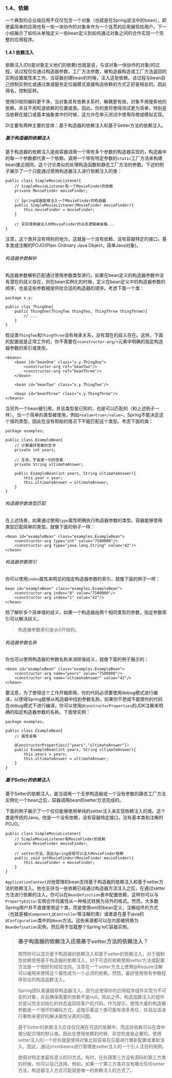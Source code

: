### 1.4、依赖

一个典型的企业级应用不仅仅包含一个对象（也就是在Spring说法中的bean）。即使最简单的应用也有一些一块协作的对象来作为一个连贯的应用展现给用户。下一小结展示了如何从单独定义一些bean定义到如何通过对象之间的合作实现一个完整的应用程序。

#### 1.4.1 依赖注入

依赖注入\(DI\)是对象定义他们的依赖\(也就是说，与该对象一快协作的对象\)的过程，该过程仅仅通过构造器参数，工厂方法参数，被构造器构造或工厂方法返回的实例设置属性来工作。当容器创建bean的时候，注入这些依赖。该过程与bean自己控制实例化或通过类或服务定位器模式直接构造依赖的方式正好是相反的，因此得名，控制反转。

使用DI规则编码更干净，当对象具有依赖关系时，解耦更有效。对象不用搜索他的依赖，并且不用知道依赖的位置或类。因此，你的类将使得测试更为简单，特别是当依赖在接口或基本抽象类中的时候，这允许在单元测试中使用存根或模拟实现。

DI主要有两种主要的变体：基于构造器的依赖注入和基于Setter方法的依赖注入。

##### 基于构造器的依赖注入

基于构造器的依赖注入是由容器调用一个带有多个参数的构造器实现的，构造器中的每一个参数都代表一个依赖。调用一个带有特定参数的`static`工厂方法来构建bean接近相同，这个讨论类似的处理构造函数和静态工厂方法的参数。下述的例子展示了一个只能通过使用构造器注入进行依赖注入的类：

```
public class SimpleMovieListener{
    // SimpleMovieListener有一个MovieFinder的依赖
    private MovieFinder movieFinder;

    // Spring容器能够注入一个MovieFinder的构造器
    public SimpleMovieListener(MovieFinder movieFinder){
        this.movieFinder = movieFinder;
    }

    // 实际使用被注入的MovieFinder的业务逻辑被省略...
}
```

注意，这个类并没有特别的地方。这就是一个没有依赖，没有容器特定的接口，基本类或注解的POJO\(Plain Ordinary Java Object，简单Java对象\)。

###### 构造器参数解析

构造器参数解析匹配通过使用参数类型进行。如果在bean定义的构造器参数中没有潜在的歧义存在，则在bean实例化的时候，定义在bean定义中的构造器参数的顺序，也是这些参数被提供给合适的构造器的顺序。考虑下面一个类：

```
package x.y;

public clas ThingOne{
    public ThingOne(ThingTwo thingTwo, ThingThree thingThree){
        // ...
    }
}
```

假设类`ThingTwo`和`ThingThree`没有继承关系，没有潜在的歧义存在。这样，下面的配置就是正常工作的，你不需要在`<constructor-arg/>`元素中明确的指定构造器参数的索引或类型。

```
<beans>
    <bean id="beanOne" class="x.y.ThingOne">
        <constructor-arg ref="beanTwo"/>
        <constructor-arg ref="beanThree"/>
    </bean>

    <bean id="beanTwo" class="x.y.ThingTwo"/>

    <bean id="beanThree" class="x.y.ThingThree"/>
</beans>
```

当另外一个bean被引用，并且类型是已知的，也是可以匹配的（和上述例子一样）。当一个简单的类型被使用，例如`<value>true</value>`，Spring不能决定这个值的类型，因此在没有帮助的情况下不能匹配这个类型。考虑下面的类：

```
package examples;

public class ExampleBean{
    // 计算最终答案的念书
    private int years;

    // 生命，宇宙或一切的答案
    private String ultimateAnswer;

    public ExampleBean(int years, String ultimateAnswer){
        this.year = year;
        this.ultimateAnswer = ultimateAnswer;
    }
}
```

###### 构造器参数类型匹配

在上述场景，如果通过使用`type`属性明确执行构造器参数的类型，容器能够使用类型匹配简单的类型。就像下面的例子一样：

```
<bean id="exampleBean" class="examples.ExampleBean">
    <constructor-arg type="int" value="7500000"/>
    <constructor-arg type="java.lang.String" value="42"/>
</bean>
```

###### 构造器参数索引

你可以使用`index`属性来明显的指定构造器参数的索引，就像下面的例子一样：

```
bean id="exampleBean" class="examples.ExampleBean">
    <constructor-arg index="0" value="7500000"/>
    <constructor-arg index="1" value="42"/>
</bean>
```

除了解析多个简单值的歧义，如果一个构造器由两个相同类型的参数，指定参数索引可以解决歧义。

> 构造器参数索引是从0开始的。

###### 构造器参数名称

你也可以使用构造器的参数名称来消除值歧义，就像下面的例子展示的：

```
<bean id="exampleBean" class="examples.ExampleBean">
    <constructor-arg name="years" value="7500000"/>
    <constructor-arg name="ultimateAnswer" value="42"/>
</bean>
```

要注意，为了使得这个工作开箱即用，你的代码必须要使用debug模式进行编译，以使得Spring能够从构造器中找到参数名称。如果你不想或不能使你的代码在debug模式下进行编译，你可以使用`@ConstructorProperties`的JDK注解来明确的指定构造器参数的名称。下面使实例：

```
package examples;

public class ExampleBean{
    // 属性省略

    @ConstructorProperties({"years","ultimateAnswer"})
    public ExampleBean(int years, String ultimateAnswer){
        this.years = years;
        this.ultimateAnswer = ultimateAnswer;
    }
}
```

##### 基于Setter的依赖注入

基于Setter的依赖注入，是当调用一个无参构造器或一个没有参数的静态工厂方法实例化一个bean之后，容器调用bean的setter方法完成的。

下面的例子展示了一个仅仅能够使用单纯的setter注入来实现依赖注入的类。这个类是传统的Java。他是一个没有依赖，没有容器特定接口，没有基本类和注解的POJO。

```
public class SimpleMovieListener{
    // SimpleMovieListener有MovieFinder的依赖
    private MovieFinder movieFinder;

    // setter方法，因此Spring容易可以注入MovieFinder依赖
    public void setMovieFinder(MovieFinder movieFinder){
        this.movieFinder = movieFinder;
    }
}
```

`ApplicationContext`对他管理的bean支持基于构造器的依赖注入和基于setter方法的依赖注入。他也支持当一些依赖已经通过构造器方法注入之后，在通过setter方法进行依赖的注入。你可以在`BeanDefinition`表中配置依赖，这样你可以与`PropertyEditor`实例合作将属性从一种格式转换为另外的格式。然而，大多数Spring用户并不直接使用这个类，而是使用xml的bean定义，注解组件的方式（也就是被`@Component`,`@Controller`等注解的类）或者是在基于java的`@Configuration`类中的`@bean`方法。这些来源都可以在内部被转换为`BeanDefination`实例，然后用于加载整个Spring IoC容器实例。

> ### **基于构造器的依赖注入还是基于setter方法的依赖注入？**
>
> 既然你可以混合基于构造器的依赖注入和基于setter的依赖注入，对于强制性依赖使用基于构造器的依赖注入，对于可选的依赖使用setter方法或配置方法是一个很好的经验法则。注意在一个setter方法上使用@Require注解可以被用来使得这个属性成为一个必须的依赖。然而，最好使用带有参数程序验证的构造函数注入。
>
> Spring团队普遍倡导构造器注入，因为这使得你的应用程序组件实现为不可变的对象，并且确保需要的依赖不是null。除此之外，构造函数注入的组件总是以完全初始化的状态返回给客户机代码。作为提示，使用大量的构造器参数是一个很坏的编码方式，这暗示着这个类可能有很多责任，并且应该进行重构来更好的解决属性分离的问题。
>
> 基于Setter的依赖注入应该仅仅用在可选的依赖中，而这些依赖可以在类中被分配合理的默认值。因此在使用依赖的时候，非空检查是必要的。使用setter注入的一个好处就是使得对象比较容易在后面进行重新配置或重新注入。因此，通过jmxmbeans进行管理是setter注入的一个引人注目的用例。
>
> 使用对特定类最有意义的DI方式。有时，在处理第三方没有源码的第三方类的时候，你可以自己选择。例如，如果一个第三方类并没有曝光任何setter方法，构造器注入方式可能就是唯一的依赖注入的方式了。

##### 



